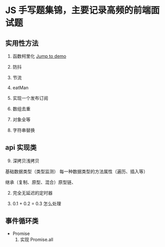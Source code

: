 # JS 手写题集锦，主要记录高频的前端面试题


## 实用性方法

1. 函数柯里化
  [Jump to demo](./README.md)

2. 防抖

3. 节流

4. eatMan

5. 实现一个发布订阅

6. 数组去重

7. 对象全等

8. 字符串替换
## api 实现类

9. 深拷贝浅拷贝



基础数据类型（类型监测）
每一种数据类型的方法属性（遍历、插入等）

继承（复制、原型、混合）原型链、

2. 完全无延迟的定时器

3. 0.1 + 0.2 = 0.3 怎么处理

## 事件循环类

- Promise
  1. 实现 Promise.all